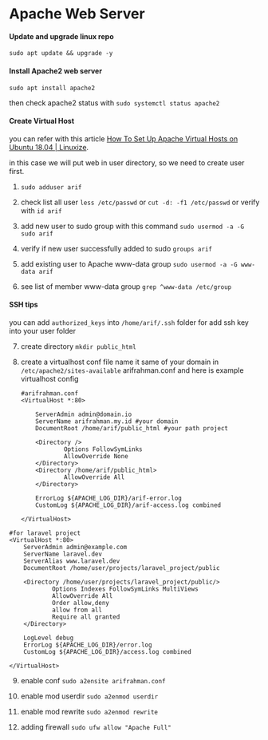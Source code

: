 # Apache Web Server

#### Update and upgrade linux repo

`sudo apt update && upgrade -y`

#### Install Apache2 web server

`sudo apt install apache2`

then check apache2 status with `sudo systemctl status apache2`

#### Create Virtual Host

you can refer with this article [How To Set Up Apache Virtual Hosts on Ubuntu 18.04 | Linuxize](https://linuxize.com/post/how-to-set-up-apache-virtual-hosts-on-ubuntu-18-04/#:~:text=By%20default%20on%20Ubuntu%20systems,apache2%2Fsites%2Denabled%20directory.&text=ServerName%20%3A%20The%20domain%20that%20should%20match%20for%20this%20virtual%20host%20configuration.).

in this case we will put web in user directory, so we need to create user first.

1. `sudo adduser arif` 

2. check list all user `less /etc/passwd` or `cut -d: -f1 /etc/passwd`  or verify with `id arif`

3. add new user to sudo group with this command `sudo usermod -a -G sudo arif`

4. verify if new user successfully added to sudo `groups arif`

5. add existing user to Apache www-data group `sudo usermod -a -G www-data arif`

6. see list of member www-data group `grep ^www-data /etc/group`

#### SSH tips

you can add `authorized_keys` into `/home/arif/.ssh` folder for add ssh key into your user folder

7. create directory `mkdir public_html`

8. create a virtualhost conf file name it same of your domain in `/etc/apache2/sites-available` arifrahman.conf and here is example virtualhost config
   
   ```apacheconf
   #arifrahman.conf
   <VirtualHost *:80>
   
       ServerAdmin admin@domain.io
       ServerName arifrahman.my.id #your domain
       DocumentRoot /home/arif/public_html #your path project
   
       <Directory />
               Options FollowSymLinks
               AllowOverride None
       </Directory>
       <Directory /home/arif/public_html>
               AllowOverride All
       </Directory>
   
       ErrorLog ${APACHE_LOG_DIR}/arif-error.log
       CustomLog ${APACHE_LOG_DIR}/arif-access.log combined
   
   </VirtualHost>
   ```

```apacheconf
#for laravel project
<VirtualHost *:80>
    ServerAdmin admin@example.com
    ServerName laravel.dev
    ServerAlias www.laravel.dev
    DocumentRoot /home/user/projects/laravel_project/public
     
    <Directory /home/user/projects/laravel_project/public/>
            Options Indexes FollowSymLinks MultiViews
            AllowOverride All
            Order allow,deny
            allow from all
            Require all granted
    </Directory>
     
    LogLevel debug
    ErrorLog ${APACHE_LOG_DIR}/error.log
    CustomLog ${APACHE_LOG_DIR}/access.log combined

</VirtualHost>
```

9. enable conf `sudo a2ensite arifrahman.conf`

10. enable mod userdir `sudo a2enmod userdir`

11. enable mod rewrite `sudo a2enmod rewrite`

12. adding firewall `sudo ufw allow "Apache Full"`
